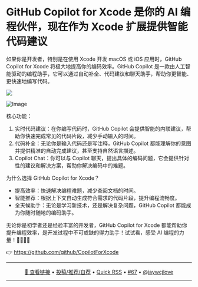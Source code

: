 GitHub Copilot for Xcode 是你的 AI 编程伙伴，现在作为 Xcode 扩展提供智能代码建议
===

如果你是开发者，特别是在使用 Xcode 开发 macOS 或 iOS 应用时，GitHub Copilot for Xcode 将极大地提高你的编码效率。GitHub Copilot 是一款由人工智能驱动的编程助手，它可以通过自动补全、代码建议和聊天助手，帮助你更智能、更快速地编写代码。

![](https://github.com/user-attachments/assets/be04e796-c96d-41ad-82b7-0a757d1b3f44)

![Image](https://github.com/user-attachments/assets/d64d5c11-cd22-4720-a8db-7a5fc43c918b)

核心功能：

1. 实时代码建议：在你编写代码时，GitHub Copilot 会提供智能的内联建议，帮助你快速完成常见的代码片段，减少手动输入的时间。
2. 代码补全：无论你是输入代码还是写注释，GitHub Copilot 都能理解你的意图并提供精准的自动完成建议，甚至支持自然语言描述。
3. Copilot Chat：你可以与 Copilot 聊天，提出具体的编码问题，它会提供针对性的建议和解决方案，帮助你解决编码中的难题。

为什么选择 GitHub Copilot for Xcode？

- 提高效率：快速解决编程难题，减少查阅文档的时间。
- 智能推荐：根据上下文自动生成符合需求的代码片段，提升编程流畅度。
- 全天候助手：无论是学习新技术，还是解决复杂问题，GitHub Copilot 都能成为你随时随地的编码助手。

无论你是初学者还是经验丰富的开发者，GitHub Copilot for Xcode 都能帮助你提升编程效率，是开发过程中不可或缺的得力助手！试试看，感受 AI 编程的力量！👩‍💻👨‍💻

👉 https://github.com/github/CopilotForXcode

---

<p align="center">
<a href="https://github.com/github/CopilotForXcode" target="_blank">🔗 查看链接</a> • 
<a href="https://github.com/jaywcjlove/quick-rss/issues/new/choose" target="_blank">投稿/推荐/自荐</a> • 
<a href="https://wangchujiang.com/quick-rss/feeds/index.html" target="_blank">Quick RSS</a> • 
<a href="https://github.com/jaywcjlove/quick-rss/issues/67" target="_blank">#67</a> • 
<a href="https://github.com/jaywcjlove" target="_blank">@jaywcjlove</a>
</p>

---
    